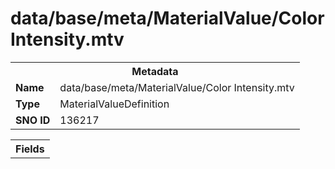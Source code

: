 <h1>data/base/meta/MaterialValue/Color Intensity.mtv</h1><table><tr><th colspan="100%">Metadata</th></tr><tr><td><b>Name</b></td><td>data/base/meta/MaterialValue/Color Intensity.mtv</td></tr><tr><td><b>Type</b></td><td>MaterialValueDefinition</td></tr><tr><td><b>SNO ID</b></td><td>136217</td></tr></table>

<table><tr><th colspan="100%">Fields</th></tr></table>

